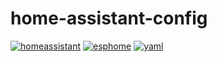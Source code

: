 # home-assistant-config
[![homeassistant](https://img.shields.io/badge/home%20assistant-%2341BDF5.svg?style=for-the-badge&logo=home-assistant&logoColor=white)](https://www.home-assistant.io/)
[![esphome](https://img.shields.io/static/v1?style=for-the-badge&message=ESPHome&color=000000&logo=ESPHome&logoColor=FFFFFF&label=)](https://esphome.io/)
[![yaml](https://img.shields.io/static/v1?style=for-the-badge&message=YAML&color=CB171E&logo=YAML&logoColor=FFFFFF&label=)](https://fr.wikipedia.org/wiki/YAML)

